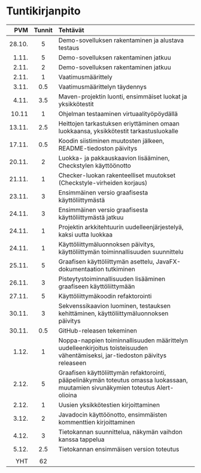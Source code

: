 # Tuntikirjanpito

| PVM | Tunnit | Tehtävät |
| -----:|:---:| :-----|
| 28.10.|  5  | Demo-sovelluksen rakentaminen ja alustava testaus |
| 1.11. |  5  | Demo-sovelluksen rakentaminen jatkuu |
| 2.11. |  2  | Demo-sovelluksen rakentaminen jatkuu |
| 2.11. |  1  | Vaatimusmäärittely |
| 3.11. | 0.5 | Vaatimusmäärittelyn täydennys |
| 4.11. | 3.5 | Maven-projektin luonti, ensimmäiset luokat ja yksikkötestit |
| 10.11 |  1  | Ohjelman testaaminen virtuaalityöpöydällä |
| 13.11.| 2.5 | Heittojen tarkastuksen eriyttäminen omaan luokkaansa, yksikkötestit tarkastusluokalle |
| 17.11.| 0.5 | Koodin siistiminen muutosten jälkeen, README-tiedoston päivitys |
| 20.11.|  2  | Luokka- ja pakkauskaavion lisääminen, Checkstylen käyttöönotto |
| 21.11.|  1  | Checker-luokan rakenteelliset muutokset (Checkstyle-virheiden korjaus) |
| 23.11.|  3  | Ensimmäinen versio graafisesta käyttöliittymästä |
| 24.11.|  3  | Ensimmäinen versio graafisesta käyttöliittymästä jatkuu |
| 24.11.|  1  | Projektin arkkitehtuurin uudelleenjärjestelyä, kaksi uutta luokkaa |
| 24.11.|  1  | Käyttöliittymäluonnoksen päivitys, käyttöliittymän toiminnallisuuden suunnittelu |
| 25.11.|  5  | Graafisen käyttöliittymän asettelu, JavaFX-dokumentaation tutkiminen |
| 26.11.|  3  | Pisteytystoiminnallisuuden lisääminen graafiseen käyttöliittymään |
| 27.11.|  5  | Käyttöliittymäkoodin refaktorointi |
| 30.11.|  3  | Sekvenssikaavion luominen, testauksen kehittäminen, käyttöliittymäluonnoksen päivitys |
| 30.11.| 0.5 | GitHub-releasen tekeminen |
| 1.12. |  1  | Noppa-nappien toiminnallisuuden määrittelyn uudelleenkirjoitus toisteisuuden vähentämiseksi, jar-tiedoston päivitys releaseen |
| 2.12. |  5  | Graafisen käyttöliittymän refaktorointi, pääpelinäkymän toteutus omassa luokassaan, muutamien sivunäkymien toteutus Alert-olioina |
| 2.12. |  1  | Uusien yksikkötestien kirjoittaminen |
| 3.12. |  2  | Javadocin käyttöönotto, ensimmäisten kommenttien kirjoittaminen |
| 4.12. |  3  | Tietokannan suunnittelua, näkymän vaihdon kanssa tappelua |
| 5.12. | 2.5 | Tietokannan ensimmäisen version toteutus |
|       |     | |
| YHT   | 62  | |
